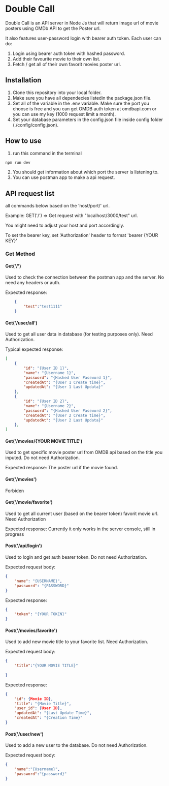 # Double Call

Double Call is an API server in Node Js that will return image url of movie posters using OMDb API to get the Poster url.

It also features user-password login with bearer auth token. Each user can do:
1. Login using bearer auth token with hashed password.
2. Add their favourite movie to their own list.
3. Fetch / get all of their own favorit movies poster url.

## Installation
1. Clone this repository into your local folder.
2. Make sure you have all dependecies listedin the package.json file.
3. Set all of the variable in the .env variable. Make sure the port you choose is free and you can get OMDB auth token at omdbapi.com or you can use my key (1000 request limit a month).
4. Set your database parameters in the config.json file inside config folder (./config/config.json).

## How to use
1. run this command in the terminal
```bash
npm run dev
```
2. You should get information about which port the server is listening to.
3. You can use postman app to make a api request.

## API request list

all commands below based on the 'host/port/' url.

Example: GET('/') => Get request with "localhost/3000/test" url.

You might need to adjust your host and port accordingly.

To set the bearer key, set 'Authorization' header to format 'bearer {YOUR KEY}'

### Get Method

#### Get('/')
Used to check the connection between the postman app and the server. No need any headers or auth.

Expected response:
```JSON
    {
        "test":"test1111"
    }
```

#### Get('/user/all')
Used to get all user data in database (for testing purposes only). Need Authorization.

Typical expected response:
```JSON
[
    {
        "id": "{User ID 1}",
        "name": "{Username 1}",
        "password": "{Hashed User Password 1}",
        "createdAt": "{User 1 Create time}",
        "updatedAt": "{User 1 Last Updata}"
    },
    {
        "id": "{User ID 2}",
        "name": "{Username 2}",
        "password": "{Hashed User Password 2}",
        "createdAt": "{User 2 Create time}",
        "updatedAt": "{User 2 Last Updata}"
    },
]
```
#### Get('/movies/{YOUR MOVIE TITLE')
Used to get specific movie poster url from OMDB api based on the title you inputed. Do not need Authorization.

Expected response:
    The poster url if the movie found.

#### Get('/movies')
Forbiden

#### Get('/movie/favorite')
Used to get all current user (based on the bearer token) favorit movie url. Need Authorization

Expected response:
    Currently it only works in the server console, still in progress

#### Post('/api/login')
Used to login and get auth bearer token. Do not need Authorization.

Expected request body:
```JSON
{
    "name": "{USERNAME}",
    "password": "{PASSWORD}"
}
```

Expected response:
```JSON
{
    "token": "{YOUR TOKEN}"
}
```

#### Post('/movies/favorite')
Used to add new movie title to your favorite list. Need Authorization.

Expected request body:
```JSON
{
    "title":"{YOUR MOVIE TITLE}"
    
}
```

Expected response:
```JSON
{
    "id": {Movie ID},
    "title": "{Movie Title}",
    "user_id": {User ID},
    "updatedAt": "{Last Update Time}",
    "createdAt": "{Creation Time}"
}
```

#### Post('/user/new')
Used to add a new user to the database. Do not need Authorization.

Expected request body:
```JSON
{
    "name":"{Username}",
    "password":"{password}"
}
```